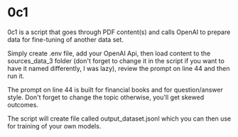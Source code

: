 <h1>0c1</h1>

0c1 is a script that goes through PDF content(s) and calls OpenAI to prepare data for fine-tuning of another data set.

Simply create .env file, add your OpenAI Api, then load content to the sources_data_3 folder (don't forget to change it in the script if you want to have it named differently, I was lazy), review the prompt on line 44 and then run it.

The prompt on line 44 is built for financial books and for question/answer style. Don't forget to change the topic otherwise, you'll get skewed outcomes.

The script will create file called output_dataset.jsonl which you can then use for training of your own models.
